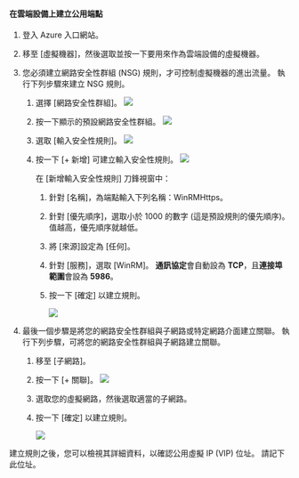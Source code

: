 #### 在雲端設備上建立公用端點
<a id="to-create-public-endpoints-on-the-cloud-appliance" class="xliff"></a>

1. 登入 Azure 入口網站。
2. 移至 [虛擬機器]，然後選取並按一下要用來作為雲端設備的虛擬機器。
    
3. 您必須建立網路安全性群組 (NSG) 規則，才可控制虛擬機器的進出流量。 執行下列步驟來建立 NSG 規則。
    1. 選擇 [網路安全性群組]。
        ![](./media/storsimple-8000-create-public-endpoints-cloud-appliance/sca-create-public-endpt1.png)

    2. 按一下顯示的預設網路安全性群組。
        ![](./media/storsimple-8000-create-public-endpoints-cloud-appliance/sca-create-public-endpt2.png)

    3. 選取 [輸入安全性規則]。
        ![](./media/storsimple-8000-create-public-endpoints-cloud-appliance/sca-create-public-endpt3.png)

    4. 按一下 [+ 新增] 可建立輸入安全性規則。
        ![](./media/storsimple-8000-create-public-endpoints-cloud-appliance/sca-create-public-endpt4.png)

        在 [新增輸入安全性規則] 刀鋒視窗中：

        1. 針對 [名稱]，為端點輸入下列名稱：WinRMHttps。
        
        2. 針對 [優先順序]，選取小於 1000 的數字 (這是預設規則的優先順序)。 值越高，優先順序就越低。

        3. 將 [來源]設定為 [任何]。

        4. 針對 [服務]，選取 [WinRM]。 **通訊協定**會自動設為 **TCP**，且**連接埠範圍**會設為 **5986**。

        5. 按一下 [確定] 以建立規則。

            ![](./media/storsimple-8000-create-public-endpoints-cloud-appliance/sca-create-public-endpt5.png)

4. 最後一個步驟是將您的網路安全性群組與子網路或特定網路介面建立關聯。 執行下列步驟，可將您的網路安全性群組與子網路建立關聯。
    1. 移至 [子網路]。
    2. 按一下 [+ 關聯]。
        ![](./media/storsimple-8000-create-public-endpoints-cloud-appliance/sca-create-public-endpt7.png)

    3. 選取您的虛擬網路，然後選取適當的子網路。
    4. 按一下 [確定] 以建立規則。

        ![](./media/storsimple-8000-create-public-endpoints-cloud-appliance/sca-create-public-endpt11.png)

建立規則之後，您可以檢視其詳細資料，以確認公用虛擬 IP (VIP) 位址。 請記下此位址。


